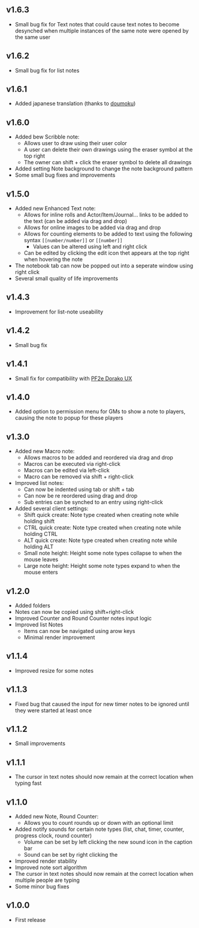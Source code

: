 ## v1.6.3
- Small bug fix for Text notes that could cause text notes to become desynched when multiple instances of the same note were opened by the same user

## v1.6.2
- Small bug fix for list notes

## v1.6.1
- Added japanese translation (thanks to [doumoku](https://github.com/doumoku))

## v1.6.0
- Added bew Scribble note:
  - Allows user to draw using their user color
  - A user can delete their own drawings using the eraser symbol at the top right
  - The owner can shift + click the eraser symbol to delete all drawings
- Added setting Note background to change the note background pattern
- Some small bug fixes and improvements

## v1.5.0
- Added new Enhanced Text note:
  - Allows for inline rolls and Actor/Item/Journal... links to be added to the text (can be added via drag and drop)
  - Allows for online images to be added via drag and drop
  - Allows for counting elements to be added to text using the following syntax `[[number/number]]` or `[[number]]`
    - Values can be altered using left and right click
  - Can be edited by clicking the edit icon thet appears at the top right when hovering the note
- The notebook tab can now be popped out into a seperate window using right click
- Several small quality of life improvements

## v1.4.3
- Improvement for list-note useability

## v1.4.2
- Small bug fix

## v1.4.1
- Small fix for compatibility with [PF2e Dorako UX](https://foundryvtt.com/packages/pf2e-dorako-ux)

## v1.4.0
- Added option to permission menu for GMs to show a note to players, causing the note to popup for these players

## v1.3.0
- Added new Macro note:
  - Allows macros to be added and reordered via drag and drop
  - Macros can be executed via right-click
  - Macros can be edited via left-click
  - Macro can be removed via shift + right-click
- Improved list notes:
  - Can now be indented using tab or shift + tab
  - Can now be re reordered using drag and drop
  - Sub entries can be synched to an entry using right-click
- Added several client settings:
  - Shift quick create: Note type created when creating note while holding shift
  - CTRL quick create: Note type created when creating note while holding CTRL
  - ALT quick create: Note type created when creating note while holding ALT
  - Small note height: Height some note types collapse to when the mouse leaves
  - Large note height: Height some note types expand to when the mouse enters

## v1.2.0
- Added folders
- Notes can now be copied using shift+right-click
- Improved Counter and Round Counter notes input logic
- Improved list Notes
  - Items can now be navigated using arow keys
  - Minimal render improvement

## v1.1.4
- Improved resize for some notes

## v1.1.3
- Fixed bug that caused the input for new timer notes to be ignored until they were started at least once

## v1.1.2
- Small improvements

## v1.1.1
- The cursor in text notes should now remain at the correct location when typing fast

## v1.1.0
- Added new Note, Round Counter:
  - Allows you to count rounds up or down with an optional limit
- Added notify sounds for certain note types (list, chat, timer, counter, progress clock, round counter)
  - Volume can be set by left clicking the new sound icon in the caption bar
  - Sound can be set by right clicking the
- Improved render stability
- Improved note sort algorithm
- The cursor in text notes should now remain at the correct location when multiple people are typing
- Some minor bug fixes

## v1.0.0
- First release
